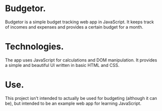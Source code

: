 # Budgetor.
Budgetor is a simple budget tracking web app in JavaScript.
It keeps track of incomes and expenses and provides a certain budget
for a month.

# Technologies.
The app uses JavaScript for calculations and DOM manipulation.
It provides a simple and beautiful UI written in basic HTML and CSS.

# Use.
This project isn't intended to actually be used for budgeting (although it can be),
but intended to be an example web app for learning JavaScript. 

